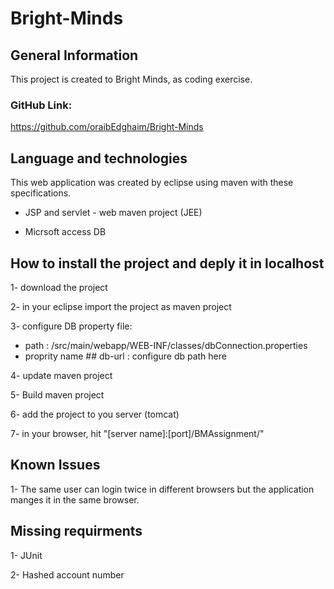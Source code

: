 # Bright-Minds

## General Information
This project is created to Bright Minds, as coding exercise.

### GitHub Link:
https://github.com/oraibEdghaim/Bright-Minds

## Language and technologies
This web application was created by eclipse using maven with these specifications.

 - JSP and servlet - web maven project (JEE)

 - Micrsoft access DB

## How to install the project and deply it in localhost 

1- download the project

2- in your eclipse import the project as maven project

3- configure DB property file: 
   - path : /src/main/webapp/WEB-INF/classes/dbConnection.properties
   - proprity name ## db-url : configure db path here

4- update maven project

5- Build maven project

6- add the project to you server (tomcat)

7- in your browser, hit "[server name]:[port]/BMAssignment/"


## Known Issues 
1- The same user can login twice in different browsers but the application manges it in the same browser.

## Missing requirments
1- JUnit 

2- Hashed account number

